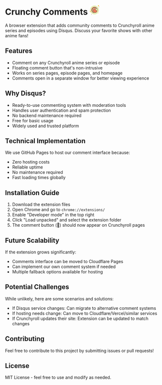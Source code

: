 # Crunchy Comments <img src="src/icons/icon128.png" alt="logo" width="32"/>

A browser extension that adds community comments to Crunchyroll anime series and episodes using Disqus. Discuss your favorite shows with other anime fans!

## Features
- Comment on any Crunchyroll anime series or episode
- Floating comment button that's non-intrusive
- Works on series pages, episode pages, and homepage
- Comments open in a separate window for better viewing experience

## Why Disqus?
- Ready-to-use commenting system with moderation tools
- Handles user authentication and spam protection
- No backend maintenance required
- Free for basic usage
- Widely used and trusted platform

## Technical Implementation
We use GitHub Pages to host our comment interface because:
- Zero hosting costs
- Reliable uptime
- No maintenance required
- Fast loading times globally

## Installation Guide
1. Download the extension files
2. Open Chrome and go to `chrome://extensions/`
3. Enable "Developer mode" in the top right
4. Click "Load unpacked" and select the extension folder
5. The comment button (💬) should now appear on Crunchyroll pages

## Future Scalability
If the extension grows significantly:
- Comments interface can be moved to Cloudflare Pages
- Can implement our own comment system if needed
- Multiple fallback options available for hosting

## Potential Challenges
While unlikely, here are some scenarios and solutions:
- If Disqus service changes: Can migrate to alternative comment systems
- If hosting needs change: Can move to Cloudflare/Vercel/similar services
- If Crunchyroll updates their site: Extension can be updated to match changes

## Contributing
Feel free to contribute to this project by submitting issues or pull requests!

## License
MIT License - feel free to use and modify as needed.

